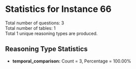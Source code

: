 # Statistics for Instance 66<br/>
Total number of questions: 3<br/>
Total number of tables: 1<br/>
Total 1 unique reasoning types are produced.<br/>
## Reasoning Type Statistics<br/>
- **temporal_comparison:** Count = 3, Percentage = 100.00%<br/>
